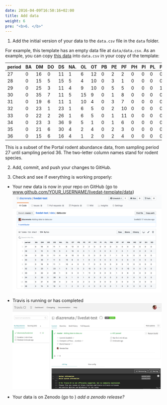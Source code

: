 ```yaml
---
date: 2016-04-09T16:50:16+02:00
title: Add data
weight: 6
pre: "<b>6. </b>"
---
```


1. Add the initial version of your data to the `data.csv` file in the `data` folder.

  For example, this template has an empty data file at `data/data.csv`. As an example, you can copy [this data](/static/sample-data/starting-data.csv) into `data.csv` in your copy of the template:

| period | BA | DM | DO | DS | NA. | OL | OT | PB | PE | PF | PH | PI | PL | PM | PP | RF | RM | RO | SF | SH | SO |
|--------|----|----|----|----|-----|----|----|----|----|----|----|----|----|----|----|----|----|----|----|----|----|
| 27     | 0  | 16 | 0  | 11 | 1   | 6  | 12 | 0  | 2  | 2  | 0  | 0  | 0  | 0  | 3  | 0  | 0  | 0  | 0  | 0  | 0  |
| 28     | 0  | 15 | 5  | 15 | 5   | 4  | 10 | 0  | 3  | 1  | 0  | 0  | 0  | 0  | 2  | 0  | 1  | 0  | 0  | 0  | 0  |
| 29     | 0  | 25 | 3  | 11 | 4   | 9  | 10 | 0  | 5  | 5  | 0  | 0  | 0  | 1  | 1  | 0  | 5  | 0  | 0  | 0  | 0  |
| 30     | 0  | 35 | 7  | 11 | 5   | 15 | 9  | 0  | 1  | 8  | 0  | 0  | 0  | 0  | 0  | 0  | 6  | 0  | 0  | 0  | 0  |
| 31     | 0  | 19 | 6  | 11 | 1   | 10 | 4  | 0  | 3  | 7  | 0  | 0  | 0  | 0  | 0  | 0  | 11 | 0  | 0  | 0  | 0  |
| 32     | 0  | 23 | 1  | 23 | 1   | 6  | 5  | 0  | 2  | 10 | 0  | 0  | 0  | 0  | 0  | 0  | 10 | 0  | 0  | 0  | 0  |
| 33     | 0  | 22 | 2  | 26 | 1   | 6  | 5  | 0  | 1  | 11 | 0  | 0  | 0  | 0  | 1  | 0  | 6  | 0  | 0  | 0  | 0  |
| 34     | 0  | 23 | 3  | 36 | 9   | 5  | 1  | 0  | 1  | 6  | 0  | 0  | 0  | 0  | 2  | 0  | 0  | 0  | 0  | 0  | 0  |
| 35     | 0  | 21 | 6  | 30 | 4   | 2  | 4  | 0  | 2  | 3  | 0  | 0  | 0  | 0  | 3  | 0  | 0  | 0  | 0  | 0  | 0  |
| 36     | 0  | 15 | 6  | 16 | 4   | 1  | 2  | 0  | 2  | 4  | 0  | 0  | 0  | 0  | 1  | 0  | 0  | 0  | 0  | 0  | 0  |


  This is a subset of the Portal rodent abundance data, from sampling period 27 until sampling period 36. The two-letter column names stand for rodent species.


2. Add, commit, and push your changes to GitHub.

3. Check and see if everything is working properly:

  * Your new data is now in your repo on GitHub (go to www.github.com/YOUR_USERNAME/livedat-template/data)
    ![Screenshot of data.csv](/static/screenshots/github-add-data.png)
  * Travis is running or has completed
    ![Screenshot of Travis passing](/static/screenshots/travis-add-data-passed.png)

  * Your data is on Zenodo (go to )
    _add a zenodo release?_
